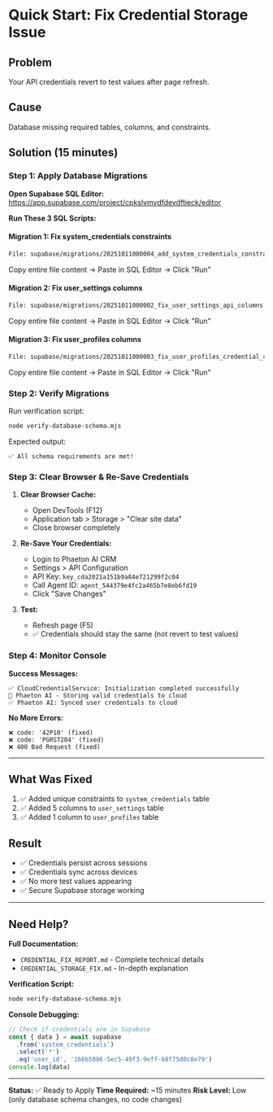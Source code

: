 # Quick Start: Fix Credential Storage Issue

## Problem
Your API credentials revert to test values after page refresh.

## Cause
Database missing required tables, columns, and constraints.

## Solution (15 minutes)

### Step 1: Apply Database Migrations

**Open Supabase SQL Editor:**
https://app.supabase.com/project/cpkslvmydfdevdftieck/editor

**Run These 3 SQL Scripts:**

#### Migration 1: Fix system_credentials constraints
```bash
File: supabase/migrations/20251011000004_add_system_credentials_constraints.sql
```
Copy entire file content → Paste in SQL Editor → Click "Run"

#### Migration 2: Fix user_settings columns
```bash
File: supabase/migrations/20251011000002_fix_user_settings_api_columns.sql
```
Copy entire file content → Paste in SQL Editor → Click "Run"

#### Migration 3: Fix user_profiles columns
```bash
File: supabase/migrations/20251011000003_fix_user_profiles_credential_columns.sql
```
Copy entire file content → Paste in SQL Editor → Click "Run"

### Step 2: Verify Migrations

Run verification script:
```bash
node verify-database-schema.mjs
```

Expected output:
```
✅ All schema requirements are met!
```

### Step 3: Clear Browser & Re-Save Credentials

1. **Clear Browser Cache:**
   - Open DevTools (F12)
   - Application tab > Storage > "Clear site data"
   - Close browser completely

2. **Re-Save Your Credentials:**
   - Login to Phaeton AI CRM
   - Settings > API Configuration
   - API Key: `key_cda2021a151b9a84e721299f2c04`
   - Call Agent ID: `agent_544379e4fc2a465b7e8eb6fd19`
   - Click "Save Changes"

3. **Test:**
   - Refresh page (F5)
   - ✅ Credentials should stay the same (not revert to test values)

### Step 4: Monitor Console

**Success Messages:**
```
✅ CloudCredentialService: Initialization completed successfully
📁 Phaeton AI - Storing valid credentials to cloud
✅ Phaeton AI: Synced user credentials to cloud
```

**No More Errors:**
```
❌ code: '42P10' (fixed)
❌ code: 'PGRST204' (fixed)
❌ 400 Bad Request (fixed)
```

---

## What Was Fixed

1. ✅ Added unique constraints to `system_credentials` table
2. ✅ Added 5 columns to `user_settings` table
3. ✅ Added 1 column to `user_profiles` table

## Result

- ✅ Credentials persist across sessions
- ✅ Credentials sync across devices
- ✅ No more test values appearing
- ✅ Secure Supabase storage working

---

## Need Help?

**Full Documentation:**
- `CREDENTIAL_FIX_REPORT.md` - Complete technical details
- `CREDENTIAL_STORAGE_FIX.md` - In-depth explanation

**Verification Script:**
```bash
node verify-database-schema.mjs
```

**Console Debugging:**
```javascript
// Check if credentials are in Supabase
const { data } = await supabase
  .from('system_credentials')
  .select('*')
  .eq('user_id', '166b5086-5ec5-49f3-9eff-68f75d0c8e79')
console.log(data)
```

---

**Status:** ✅ Ready to Apply
**Time Required:** ~15 minutes
**Risk Level:** Low (only database schema changes, no code changes)
